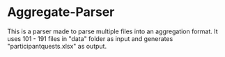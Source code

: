 # Aggregate-Parser
This is a parser made to parse multiple files into an aggregation format. It uses  101 - 191 files in "data" folder as input and generates "participantquests.xlsx" as output.
